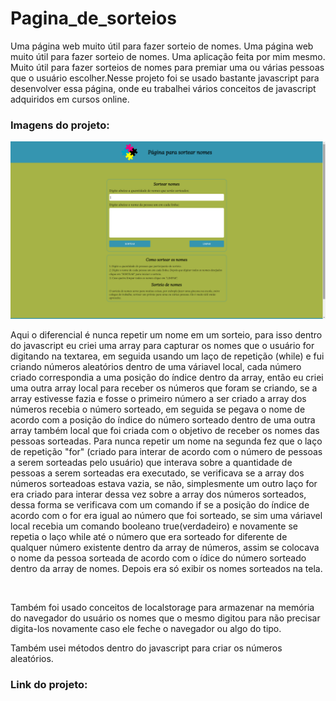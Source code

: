 # Pagina_de_sorteios
Uma página web muito útil para fazer sorteio de nomes.
Uma página web muito útil para fazer sorteio de nomes.
Uma aplicação feita por mim mesmo. Muito útil para fazer sorteios de nomes para premiar uma ou várias pessoas que o usuário escolher.Nesse projeto foi se usado bastante javascript para 
desenvolver essa página, onde eu trabalhei vários conceitos de javascript adquiridos em cursos online.

<h3>Imagens do projeto:</h3>
<img src="https://github.com/sian19/Pagina_de_sorteios/blob/master/images/Img-Projeto.png">
<p>Aqui o diferencial é nunca repetir um nome em um sorteio, para isso dentro do javascript eu criei uma array para capturar os nomes que o usuário for digitando na textarea,
em seguida usando um laço de repetição (while) e fui criando números aleatórios dentro de uma váriavel local, cada número criado correspondia a uma posição do índice dentro da array, então eu criei uma outra array local para receber os números que foram se criando, se a array estivesse fazia e fosse o primeiro número a ser criado a array dos números recebia o número sorteado, em seguida se pegava o nome de acordo com a posição do índice do número sorteado dentro de uma outra array também local que foi criada com o objetivo de receber os nomes das pessoas sorteadas. Para nunca repetir um nome na segunda fez que o laço de repetição "for" (criado para interar de acordo com o número de pessoas a serem sorteadas pelo usuário) que interava sobre a quantidade de pessoas a serem sorteadas era executado, se verificava se a array dos números sorteadoas estava vazia, se não, simplesmente um outro laço for era criado para interar dessa vez sobre a array dos números sorteados, dessa forma se verificava com um comando if se a posição do índice de acordo com o for era igual ao número que foi sorteado, se sim uma váriavel local recebia um comando booleano true(verdadeiro) e novamente se repetia o laço while até o número que era sorteado for diferente de qualquer número existente dentro da array de números, assim se colocava o nome da pessoa sorteada de acordo com o ídice do número sorteado dentro da array de nomes. Depois era só exibir os nomes sorteados na tela.</p>
</br>
<p>Também foi usado conceitos de localstorage para armazenar na memória do navegador do usuário os nomes que o mesmo digitou para não precisar digita-los novamente caso ele feche o navegador ou algo do tipo.</p>
<p>Também usei métodos dentro do javascript para criar os números aleatórios.</p>

<h3>Link do projeto:</h3>
<a href=""></a>
